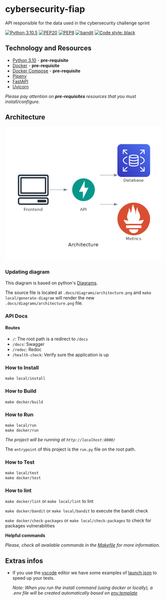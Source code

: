 # cybersecurity-fiap

API responsible for the data used in the cybersecurity challenge sprint

[![Python 3.10.5](https://img.shields.io/badge/python-3.10.5-blue.svg)](https://www.python.org/downloads/release/python-3105/) 
[![PEP20](https://img.shields.io/badge/code%20style-pep20-red.svg)](https://www.python.org/dev/peps/pep-0020/) 
[![PEP8](https://img.shields.io/badge/code%20style-pep8-orange.svg)](https://www.python.org/dev/peps/pep-0008/) 
[![bandit](https://img.shields.io/badge/code%20style-bandit-green.svg)](https://github.com/PyCQA/bandit)
[![Code style: black](https://img.shields.io/badge/code%20style-black-000000.svg)](https://github.com/psf/black)

## Technology and Resources

- [Python 3.10](https://www.python.org/downloads/release/python-3105/) - **pre-requisite**
- [Docker](https://www.docker.com/get-started) - **pre-requisite**
- [Docker Compose](https://docs.docker.com/compose/) - **pre-requisite**
- [Pipenv](https://github.com/pypa/pipenv)
- [FastAPI](https://github.com/tiangolo/fastapi)
- [Uvicorn](https://github.com/encode/uvicorn)

*Please pay attention on **pre-requisites** resources that you must install/configure.*

## Architecture

![architeture](.docs/diagrams/architecture.png)

### Updating diagram
This diagram is based on python's [Diagrams](https://diagrams.mingrammer.com/).

The source file is located at `.docs/diagrams/architecture.png` and `make local/generate-diagram` will render the new `.docs/diagrams/architecture.png` file.

### API Docs

#### Routes

- `/`: The root path is a redirect to `/docs`
- `/docs`: Swagger
- `/redoc`: Redoc
- `/health-check`: Verify sure the application is up

### How to Install

```
make local/install
```

### How to Build

```
make docker/build
```

### How to Run

```
make local/run
make docker/run
```

*The project will be running at `http://localhost:8000/`*

The `entrypoint` of this project is the `run.py` file on the root path.

### How to Test

```
make local/test
make docker/test
```

### How to lint

`make docker/lint` or `make local/lint` to lint

`make docker/bandit` or `make local/bandit` to execute the bandit check

`make docker/check-packages` or `make local/check-packages` to check for packages vulnerabilities

**Helpful commands**

*Please, check all available commands in the [Makefile](Makefile) for more information*.

## Extras infos

- If you use the [vscode](https://code.visualstudio.com/) editor we have some examples of [launch.json](.docs/vscode.md) to speed up your tests.

    *Note: When you run the install command (using docker or locally), a .env file will be created automatically based on [env.template](env.template)*
